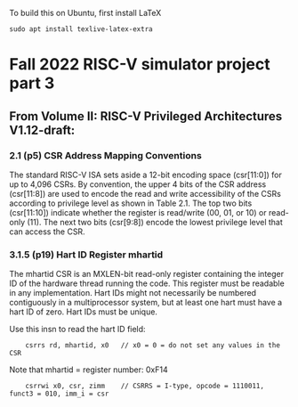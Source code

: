 To build this on Ubuntu, first install LaTeX

    sudo apt install texlive-latex-extra
    
# Fall 2022 RISC-V simulator project part 3

## From Volume II: RISC-V Privileged Architectures V1.12-draft:

### 2.1 (p5) CSR Address Mapping Conventions
The standard RISC-V ISA sets aside a 12-bit encoding space (csr[11:0]) for up to 4,096 CSRs.
By convention, the upper 4 bits of the CSR address (csr[11:8]) are used to encode the read and
write accessibility of the CSRs according to privilege level as shown in Table 2.1. The top two bits
(csr[11:10]) indicate whether the register is read/write (00, 01, or 10) or read-only (11). The next
two bits (csr[9:8]) encode the lowest privilege level that can access the CSR.

### 3.1.5 (p19) Hart ID Register mhartid
The mhartid CSR is an MXLEN-bit read-only register containing the integer ID of the hardware
thread running the code. This register must be readable in any implementation. Hart IDs might
not necessarily be numbered contiguously in a multiprocessor system, but at least one hart must
have a hart ID of zero. Hart IDs must be unique.

Use this insn to read the hart ID field:

```
	csrrs rd, mhartid, x0	// x0 = 0 = do not set any values in the CSR
```

Note that mhartid = register number: 0xF14

```
	csrrwi x0, csr, zimm	// CSRRS = I-type, opcode = 1110011, funct3 = 010, imm_i = csr
```
